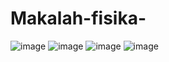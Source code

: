 # Makalah-fisika-
![image](https://github.com/user-attachments/assets/56d0199a-4c3a-476c-b0ec-efffc7d94dc6)
![image](https://github.com/user-attachments/assets/37458c8c-cec5-408d-ac0b-91c45e8b7fee)
![image](https://github.com/user-attachments/assets/2bf14f91-8c92-4708-8e99-a27cb36be6a2)
![image](https://github.com/user-attachments/assets/ae6316b2-d682-4fc7-a819-882651a7cc3b)
